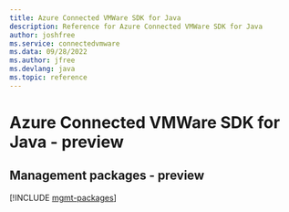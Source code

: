 ```yaml
---
title: Azure Connected VMWare SDK for Java
description: Reference for Azure Connected VMWare SDK for Java
author: joshfree
ms.service: connectedvmware
ms.data: 09/28/2022
ms.author: jfree
ms.devlang: java
ms.topic: reference
---
```

# Azure Connected VMWare SDK for Java - preview

## Management packages - preview
[!INCLUDE [mgmt-packages](connected-vmware-mgmt-index.md)]